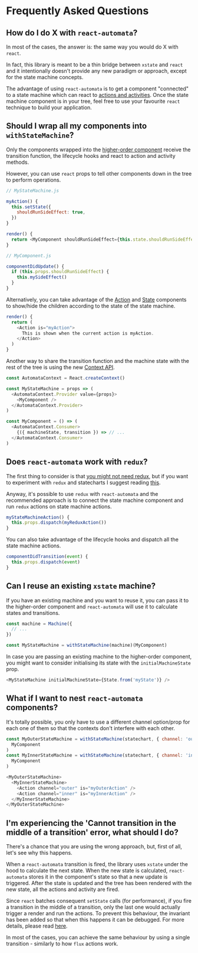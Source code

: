 # Frequently Asked Questions

## How do I do X with `react-automata`?

In most of the cases, the answer is: the same way you would do X with `react`.

In fact, this library is meant to be a thin bridge between `xstate` and `react` and it intentionally doesn't provide any new paradigm or approach, except for the state machine concepts.

The advantage of using `react-automata` is to get a component "connected" to a state machine which can react to [actions and activities](https://github.com/MicheleBertoli/react-automata#action-and-activity-methods).
Once the state machine component is in your tree, feel free to use your favourite `react` technique to build your application.

## Should I wrap all my components into `withStateMachine`?

Only the components wrapped into the [higher-order component](https://reactjs.org/docs/higher-order-components.html) receive the transition function, the lifecycle hooks and react to action and activity methods.

However, you can use `react` props to tell other components down in the tree to perform operations.

```js
// MyStateMachine.js

myAction() {
  this.setState({
    shouldRunSideEffect: true,
  })
}

render() {
  return <MyComponent shouldRunSideEffect={this.state.shouldRunSideEffect} />
}
```

```js
// MyComponent.js

componentDidUpdate() {
  if (this.props.shouldRunSideEffect) {
    this.mySideEffect()
  }
}
```

Alternatively, you can take advantage of the [Action](https://github.com/MicheleBertoli/react-automata#action-) and [State](https://github.com/MicheleBertoli/react-automata#state-) components to show/hide the children according to the state of the state machine.

```js
render() {
  return (
    <Action is="myAction">
      This is shown when the current action is myAction.
    </Action>
  )
}
```

Another way to share the transition function and the machine state with the rest of the tree is using the new [Context API](https://reactjs.org/docs/context.html).

```js
const AutomataContext = React.createContext()

const MyStateMachine = props => (
  <AutomataContext.Provider value={props}>
    <MyComponent />
  </AutomataContext.Provider>
)

const MyComponent = () => (
  <AutomataContext.Consumer>
    {({ machineState, transition }) => // ...
  </AutomataContext.Consumer>
)
```

## Does `react-automata` work with `redux`?

The first thing to consider is that [you might not need redux](https://medium.com/@dan_abramov/you-might-not-need-redux-be46360cf367), but if you want to experiment with `redux` and statecharts I suggest reading [this](https://medium.freecodecamp.org/how-to-model-the-behavior-of-redux-apps-using-statecharts-5e342aad8f66).

Anyway, it's possible to use `redux` with `react-automata` and the recommended approach is to connect the state machine component and run `redux` actions on state machine actions.

```js
myStateMachineAction() {
  this.props.dispatch(myReduxAction())
}
```

You can also take advantage of the lifecycle hooks and dispatch all the state machine actions.

```js
componentDidTransition(event) {
  this.props.dispatch(event)
}
```

## Can I reuse an existing `xstate` machine?

If you have an existing machine and you want to reuse it, you can pass it to the higher-order component and `react-automata` will use it to calculate states and transitions.

```js
const machine = Machine({
  // ...
})

const MyStateMachine = withStateMachine(machine)(MyComponent)
```

In case you are passing an existing machine to the higher-order component, you might want to consider initialising its state with the `initialMachineState` prop.

```js
<MyStateMachine initialMachineState={State.from('myState')} />
```

## What if I want to nest `react-automata` components?

It's totally possible, you only have to use a different channel option/prop for each one of them so that the contexts don't interfere with each other.

```js
const MyOuterStateMachine = withStateMachine(statechart, { channel: 'outer' })(
  MyComponent
)
const MyInnerStateMachine = withStateMachine(statechart, { channel: 'inner' })(
  MyComponent
)

<MyOuterStateMachine>
  <MyInnerStateMachine>
    <Action channel="outer" is="myOuterAction" />
    <Action channel="inner" is="myInnerAction" />
  </MyInnerStateMachine>
</MyOuterStateMachine>
```

## I'm experiencing the 'Cannot transition in the middle of a transition' error, what should I do?

There's a chance that you are using the wrong approach, but, first of all, let's see why this happens.

When a `react-automata` transition is fired, the library uses `xstate` under the hood to calculate the next state.
When the new state is calculated, `react-automata` stores it in the component's state so that a new update is triggered.
After the state is updated and the tree has been rendered with the new state, all the actions and activity are fired.

Since `react` batches consequent `setState` calls (for performance), if you fire a transition in the middle of a transition, only the last one would actually trigger a render and run the actions.
To prevent this behaviour, the invariant has been added so that when this happens it can be debugged.
For more details, please read [here](https://github.com/MicheleBertoli/react-automata/issues/36).

In most of the cases, you can achieve the same behaviour by using a single transition - similarly to how `flux` actions work.
